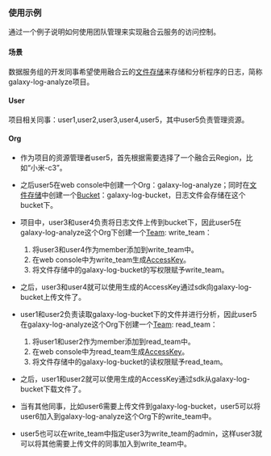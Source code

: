 ### 使用示例
通过一个例子说明如何使用团队管理来实现融合云服务的访问控制。

#### 场景
数据服务组的开发同事希望使用融合云的[文件存储](http://docs.api.xiaomi.net/fds/)来存储和分析程序的日志，简称galaxy-log-analyze项目。

#### User
项目相关同事：user1,user2,user3,user4,user5，其中user5负责管理资源。

#### Org
- 作为项目的资源管理者user5，首先根据需要选择了一个融合云Region，比如“小米-c3”。
- 之后user5在web console中创建一个Org：galaxy-log-analyze；同时在[文件存储](http://docs.api.xiaomi.net/fds/)中创建一个[Bucket](http://docs.api.xiaomi.net/fds/basic-concept.html)：galaxy-log-bucket，日志文件会存储在这个bucket下。
- 项目中，user3和user4负责将日志文件上传到bucket下，因此user5在galaxy-log-analyze这个Org下创建一个[Team](team.md): write_team：

    1. 将user3和user4作为member添加到write_team中。  
    2. 在web console中为write_team生成[AccessKey](key_signature.md)。  
    3. 将文件存储中的galaxy-log-bucket的写权限赋予write_team。  

- 之后，user3和user4就可以使用生成的AccessKey通过sdk向galaxy-log-bucket上传文件了。
- user1和user2负责读取galaxy-log-bucket下的文件并进行分析，因此user5在galaxy-log-analyze这个Org下创建一个[Team](team.md): read_team：

    1. 将user1和user2作为member添加到read_team中。  
    2. 在web console中为read_team生成[AccessKey](key_signature.md)。  
    3. 将文件存储中的galaxy-log-bucket的读权限赋予read_team。  

- 之后，user1和user2就可以使用生成的AccessKey通过sdk从galaxy-log-bucket下载文件了。
- 当有其他同事，比如user6需要上传文件到galaxy-log-bucket，user5可以将user6加入到galaxy-log-analyze这个Org下的write_team中。
- user5也可以在write_team中指定user3为write_team的admin，这样user3就可以将其他需要上传文件的同事加入到write_team中。

